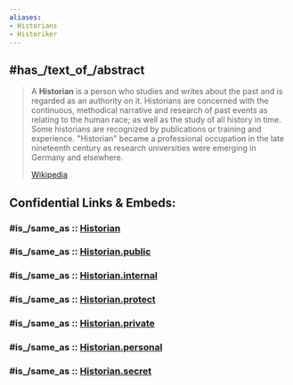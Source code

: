 ```yaml
---
aliases:
- Historians
- Historiker
---
```


## #has_/text_of_/abstract 

> A **Historian** is a person who studies and writes about the past and is regarded as an authority on it. Historians are concerned with the continuous, methodical narrative and research of past events as relating to the human race; as well as the study of all history in time. Some historians are recognized by publications or training and experience. "Historian" became a professional occupation in the late nineteenth century as research universities were emerging in Germany and elsewhere.
>
> [Wikipedia](https://en.wikipedia.org/wiki/Historian) 


## Confidential Links & Embeds: 

### #is_/same_as :: [Historian](/_Standards/Time-Ages/geo~Eons/Eon~4~Phanerozoic/Era~3~Cenozoic/Period~3~Quaternary/History/Historian.md) 

### #is_/same_as :: [Historian.public](/_public/Time-Ages/geo~Eons/Eon~4~Phanerozoic/Era~3~Cenozoic/Period~3~Quaternary/History/Historian.public.md) 

### #is_/same_as :: [Historian.internal](/_internal/Time-Ages/geo~Eons/Eon~4~Phanerozoic/Era~3~Cenozoic/Period~3~Quaternary/History/Historian.internal.md) 

### #is_/same_as :: [Historian.protect](/_protect/Time-Ages/geo~Eons/Eon~4~Phanerozoic/Era~3~Cenozoic/Period~3~Quaternary/History/Historian.protect.md) 

### #is_/same_as :: [Historian.private](/_private/Time-Ages/geo~Eons/Eon~4~Phanerozoic/Era~3~Cenozoic/Period~3~Quaternary/History/Historian.private.md) 

### #is_/same_as :: [Historian.personal](/_personal/Time-Ages/geo~Eons/Eon~4~Phanerozoic/Era~3~Cenozoic/Period~3~Quaternary/History/Historian.personal.md) 

### #is_/same_as :: [Historian.secret](/_secret/Time-Ages/geo~Eons/Eon~4~Phanerozoic/Era~3~Cenozoic/Period~3~Quaternary/History/Historian.secret.md)

